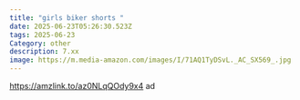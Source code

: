 ```yaml
---
title: "girls biker shorts "
date: 2025-06-23T05:26:30.523Z
tags: 2025-06-23
Category: other
description: 7.xx
image: https://m.media-amazon.com/images/I/71AQ1TyDSvL._AC_SX569_.jpg
---
```

https://amzlink.to/az0NLqQOdy9x4 ad